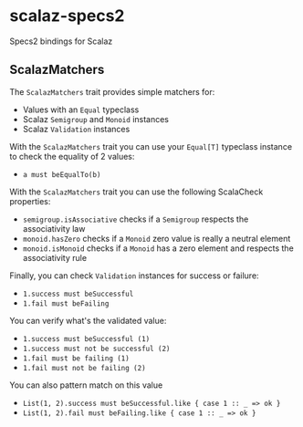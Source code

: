 scalaz-specs2
=============

Specs2 bindings for Scalaz


ScalazMatchers
--------------

The `ScalazMatchers` trait provides simple matchers for:

* Values with an `Equal` typeclass
* Scalaz `Semigroup` and `Monoid` instances
* Scalaz `Validation` instances

With the `ScalazMatchers` trait you can use your `Equal[T]` typeclass instance to check the equality of 2 values:

* `a must beEqualTo(b)`

With the `ScalazMatchers` trait you can use the following ScalaCheck properties:

* `semigroup.isAssociative` checks if a `Semigroup` respects the associativity law
* `monoid.hasZero` checks if a `Monoid` zero value is really a neutral element
* `monoid.isMonoid` checks if a `Monoid` has a zero element and respects the associativity rule

Finally, you can check `Validation` instances for success or failure:

* `1.success must beSuccessful`
* `1.fail must beFailing`

You can verify what's the validated value:

* `1.success must beSuccessful (1)`
* `1.success must not be successful (2)`
* `1.fail must be failing (1)`
* `1.fail must not be failing (2)`

You can also pattern match on this value

* `List(1, 2).success must beSuccessful.like { case 1 :: _ => ok }`
* `List(1, 2).fail must beFailing.like { case 1 :: _ => ok }`

